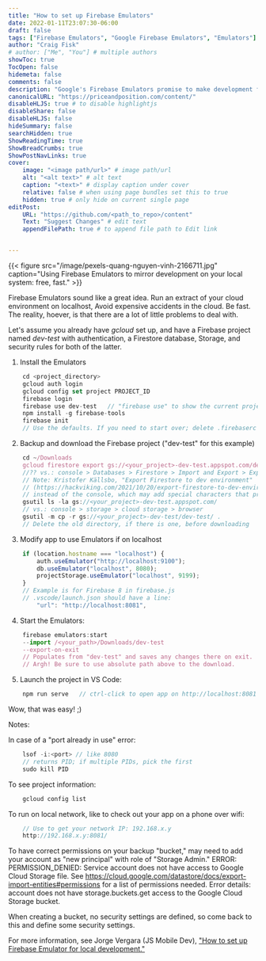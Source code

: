 ```yaml
---
title: "How to set up Firebase Emulators"
date: 2022-01-11T23:07:30-06:00
draft: false
tags: ["Firebase Emulators", "Google Firebase Emulators", "Emulators"]
author: "Craig Fisk"
# author: ["Me", "You"] # multiple authors
showToc: true
TocOpen: false
hidemeta: false
comments: false
description: "Google's Firebase Emulators promise to make development fast and cheap."
canonicalURL: "https://priceandposition.com/content/"
disableHLJS: true # to disable highlightjs
disableShare: false
disableHLJS: false
hideSummary: false
searchHidden: true
ShowReadingTime: true
ShowBreadCrumbs: true
ShowPostNavLinks: true
cover:
    image: "<image path/url>" # image path/url
    alt: "<alt text>" # alt text
    caption: "<text>" # display caption under cover
    relative: false # when using page bundles set this to true
    hidden: true # only hide on current single page
editPost:
    URL: "https://github.com/<path_to_repo>/content"
    Text: "Suggest Changes" # edit text
    appendFilePath: true # to append file path to Edit link


---
```


<!-- pexels-quang-nguyen-vinh-2166711.jpg Photo by Quang Nguyen Vinh from Pexels -->

{{< figure src="/image/pexels-quang-nguyen-vinh-2166711.jpg" caption="Using Firebase Emulators to mirror development on your local system: free, fast." >}}

Firebase Emulators sound like a great idea. Run an extract of your cloud environment on localhost, Avoid expensive accidents in the cloud. Be fast. The reality, hoever, is that there are a lot of little problems to deal with.

Let's assume you already have *gcloud* set up, and have a Firebase project named *dev-test* with authentication, a Firestore database, Storage, and security rules for both of the latter. 

1) Install the Emulators
```javascript
    cd <project_directory>
    gcloud auth login
    gcloud config set project PROJECT_ID
    firebase login
    firebase use dev-test   // "firebase use" to show the current project
    npm install -g firebase-tools 
    firebase init    
    // Use the defaults. If you need to start over; delete .firebaserc and firebase.json 
```

2) Backup and download the Firebase project ("dev-test" for this example) 
```javascript
    cd ~/Downloads    
    gcloud firestore export gs://<your_project>-dev-test.appspot.com/dev-test
    //?? vs.: console > Databases > Firestore > Import and Export > Export on <project> export entire database > chose destination > Export
    // Note: Kristofer Källsbo, "Export Firestore to dev environment" 
    // (https://hackviking.com/2021/10/20/export-firestore-to-dev-environment/) says to use gcloud 
    // instead of the console, which may add special characters that prevent downloading the data.
    gsutil ls -la gs://<your_project>-dev-test.appspot.com/
    // vs.: console > storage > cloud storage > browser
    gsutil -m cp -r gs://<your_project>-dev-test/dev-test/ .
    // Delete the old directory, if there is one, before downloading
```

3) Modify app to use Emulators if on localhost
```javascript
    if (location.hostname === "localhost") {
        auth.useEmulator("http://localhost:9100");
        db.useEmulator("localhost", 8080);     
        projectStorage.useEmulator("localhost", 9199);
    }
    // Example is for Firebase 8 in firebase.js
    // .vscode/launch.json should have a line:
        "url": "http://localhost:8081",
```

4) Start the Emulators:
```javascript
    firebase emulators:start 
    --import /<your_path>/Downloads/dev-test 
    --export-on-exit
    // Populates from "dev-test" and saves any changes there on exit.
    // Argh! Be sure to use absolute path above to the download.
```

5) Launch the project in VS Code:
```javascript
    npm run serve   // ctrl-click to open app on http://localhost:8081
```
Wow, that was easy! ;) 


Notes:

In case of a "port already in use" error: 
```javascript
    lsof -i:<port> // like 8080
    // returns PID; if multiple PIDs, pick the first
    sudo kill PID
```
To see project information:
```javascript
    gcloud config list     
```
To run on local network, like to check out your app on a phone over wifi:
```javascript
    // Use to get your network IP: 192.168.x.y
    http://192.168.x.y:8081/
```
To have correct permissions on your backup "bucket," may need to add your account as "new principal" with role of "Storage Admin." ERROR: PERMISSION_DENIED: Service account does not have access to Google Cloud Storage file. See https://cloud.google.com/datastore/docs/export-import-entities#permissions for a list of permissions needed. Error details: account does not have storage.buckets.get access to the Google Cloud Storage bucket.


When creating a bucket, no security settings are defined, so come back to this and define some security settings.

For more information, see Jorge Vergara (JS Mobile Dev), ["How to set up Firebase Emulator for local development."](https://jsmobiledev.com/article/firebase-emulator/)
